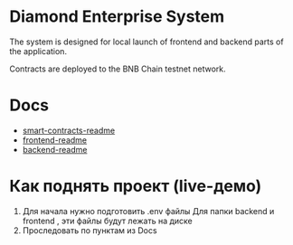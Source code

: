 # Diamond Enterprise System

The system is designed for local launch of frontend and backend parts of the application.

Contracts are deployed to the BNB Chain testnet network.

# Docs

- [smart-contracts-readme](./contracts/README.md)
- [frontend-readme](./frontend/README.md)
- [backend-readme](./backend/README.md)


# Как поднять проект (live-демо)

1. Для начала нужно подготовить .env файлы
   Для папки backend и frontend , эти файлы будут лежать на диске
2. Проследовать по пунктам из Docs
